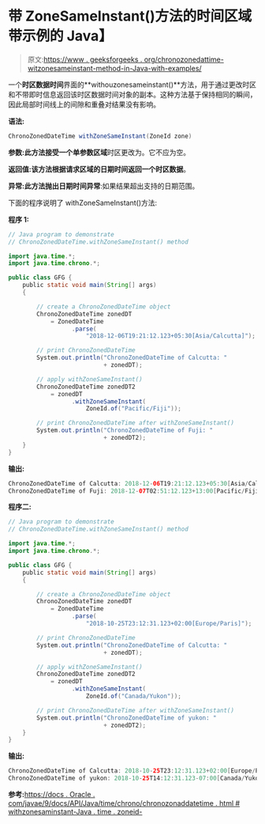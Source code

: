 # 带 ZoneSameInstant()方法的时间区域带示例的 Java】

> 原文:[https://www . geeksforgeeks . org/chronozonedattime-witzonesameinstant-method-in-Java-with-examples/](https://www.geeksforgeeks.org/chronozoneddatetime-withzonesameinstant-method-in-java-with-examples/)

一个**时区数据时间**界面的**withouzonesameinstant()**方法，用于通过更改时区和不带即时信息返回该时区数据时间对象的副本。这种方法基于保持相同的瞬间，因此局部时间线上的间隙和重叠对结果没有影响。

**语法:**

```java
ChronoZonedDateTime withZoneSameInstant(ZoneId zone)

```

**参数:**此方法接受一个单参数**区域**时区更改为。它不应为空。

**返回值:**该方法根据请求区域的日期时间返回一个**时区数据**。

**异常:**此方法抛出**日期时间异常**:如果结果超出支持的日期范围。

下面的程序说明了 withZoneSameInstant()方法:

**程序 1:**

```java
// Java program to demonstrate
// ChronoZonedDateTime.withZoneSameInstant() method

import java.time.*;
import java.time.chrono.*;

public class GFG {
    public static void main(String[] args)
    {

        // create a ChronoZonedDateTime object
        ChronoZonedDateTime zonedDT
            = ZonedDateTime
                  .parse(
                      "2018-12-06T19:21:12.123+05:30[Asia/Calcutta]");

        // print ChronoZonedDateTime
        System.out.println("ChronoZonedDateTime of Calcutta: "
                           + zonedDT);

        // apply withZoneSameInstant()
        ChronoZonedDateTime zonedDT2
            = zonedDT
                  .withZoneSameInstant(
                      ZoneId.of("Pacific/Fiji"));

        // print ChronoZonedDateTime after withZoneSameInstant()
        System.out.println("ChronoZonedDateTime of Fuji: "
                           + zonedDT2);
    }
}
```

**输出:**

```java
ChronoZonedDateTime of Calcutta: 2018-12-06T19:21:12.123+05:30[Asia/Calcutta]
ChronoZonedDateTime of Fuji: 2018-12-07T02:51:12.123+13:00[Pacific/Fiji]

```

**程序二:**

```java
// Java program to demonstrate
// ChronoZonedDateTime.withZoneSameInstant() method

import java.time.*;
import java.time.chrono.*;

public class GFG {
    public static void main(String[] args)
    {

        // create a ChronoZonedDateTime object
        ChronoZonedDateTime zonedDT
            = ZonedDateTime
                  .parse(
                      "2018-10-25T23:12:31.123+02:00[Europe/Paris]");

        // print ChronoZonedDateTime
        System.out.println("ChronoZonedDateTime of Calcutta: "
                           + zonedDT);

        // apply withZoneSameInstant()
        ChronoZonedDateTime zonedDT2
            = zonedDT
                  .withZoneSameInstant(
                      ZoneId.of("Canada/Yukon"));

        // print ChronoZonedDateTime after withZoneSameInstant()
        System.out.println("ChronoZonedDateTime of yukon: "
                           + zonedDT2);
    }
}
```

**输出:**

```java
ChronoZonedDateTime of Calcutta: 2018-10-25T23:12:31.123+02:00[Europe/Paris]
ChronoZonedDateTime of yukon: 2018-10-25T14:12:31.123-07:00[Canada/Yukon]

```

**参考:**[https://docs . Oracle . com/javae/9/docs/API/Java/time/chrono/chronozonaddatetime . html # withzonesaminstant-Java . time . zoneid-](https://docs.oracle.com/javase/9/docs/api/java/time/chrono/ChronoZonedDateTime.html#withZoneSameInstant-java.time.ZoneId-)